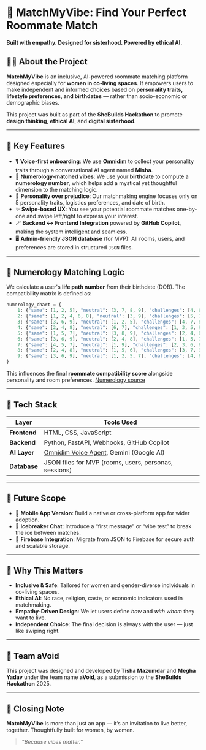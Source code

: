 # 💫 MatchMyVibe: Find Your Perfect Roommate Match

**Built with empathy. Designed for sisterhood. Powered by ethical AI.**

## 👩‍💻 About the Project

**MatchMyVibe** is an inclusive, AI-powered roommate matching platform designed especially for **women in co-living spaces**. It empowers users to make independent and informed choices based on **personality traits, lifestyle preferences, and birthdates** — rather than socio-economic or demographic biases.

This project was built as part of the **SheBuilds Hackathon** to promote **design thinking**, **ethical AI**, and **digital sisterhood**.

---

## 🌟 Key Features

* 🎙️ **Voice-first onboarding**: We use [**Omnidim**](https://www.omnidim.io/) to collect your personality traits through a conversational AI agent named **Misha**.
* 🔢 **Numerology-matched vibes**: We use your **birthdate** to compute a **numerology number**, which helps add a mystical yet thoughtful dimension to the matching logic.
* 🧠 **Personality over prejudice**: Our matchmaking engine focuses only on 5 personality traits, logistics preferences, and date of birth.
* ✨ **Swipe-based UX**: You see your potential roommate matches one-by-one and swipe left/right to express your interest.
* 🪄 **Backend ↔️ Frontend Integration** powered by **GitHub Copilot**, making the system intelligent and seamless.
* 🖥️ **Admin-friendly JSON database** (for MVP): All rooms, users, and preferences are stored in structured `JSON` files.

---

## 🧩 Numerology Matching Logic

We calculate a user's **life path number** from their birthdate (DOB). The compatibility matrix is defined as:

```python
numerology_chart = {
    1: {"same": [1, 2, 5], "neutral": [3, 7, 8, 9], "challenges": [4, 6]},
    2: {"same": [1, 2, 4, 6, 8], "neutral": [3, 9], "challenges": [5, 7]},
    3: {"same": [3, 6, 9], "neutral": [1, 2, 5], "challenges": [4, 7, 8]},
    4: {"same": [2, 4, 8], "neutral": [6, 7], "challenges": [1, 3, 5, 9]},
    5: {"same": [1, 5, 7], "neutral": [3, 8, 9], "challenges": [2, 4, 6]},
    6: {"same": [3, 6, 9], "neutral": [2, 4, 8], "challenges": [1, 5, 7]},
    7: {"same": [4, 5, 7], "neutral": [1, 9], "challenges": [2, 3, 6, 8]},
    8: {"same": [2, 4, 8], "neutral": [1, 5, 6], "challenges": [3, 7, 9]},
    9: {"same": [3, 6, 9], "neutral": [1, 2, 5, 7], "challenges": [4, 8]}
}
```

This influences the final **roommate compatibility score** alongside personality and room preferences. [Numerology source](https://www.mindbodygreen.com/articles/most-romantically-compatible-life-path-numbers-in-numerology?srsltid=AfmBOoqFMbrvQhnUZGZBXMpWVbupNFJ_YRRykfCMcYjOUveTeNo45ww_)

---

## 🔧 Tech Stack

| Layer        | Tools Used                                                         |
| ------------ | ------------------------------------------------------------------ |
| **Frontend** | HTML, CSS, JavaScript                                              |
| **Backend**  | Python, FastAPI, Webhooks, GitHub Copilot                          |
| **AI Layer** | [Omnidim Voice Agent](https://www.omnidim.io/), Gemini (Google AI) |
| **Database** | JSON files for MVP (rooms, users, personas, sessions)              |

---

## 📲 Future Scope

* 📱 **Mobile App Version**: Build a native or cross-platform app for wider adoption.
* 💬 **Icebreaker Chat**: Introduce a “first message” or “vibe test” to break the ice between matches.
* 🔐 **Firebase Integration**: Migrate from JSON to Firebase for secure auth and scalable storage.

---

## 💖 Why This Matters

* **Inclusive & Safe**: Tailored for women and gender-diverse individuals in co-living spaces.
* **Ethical AI**: No race, religion, caste, or economic indicators used in matchmaking.
* **Empathy-Driven Design**: We let users define *how* and *with whom* they want to live.
* **Independent Choice**: The final decision is always with the user — just like swiping right.

---

## 🤝 Team aVoid

This project was designed and developed by **Tisha Mazumdar** and **Megha Yadav** under the team name **aVoid**, as a submission to the **SheBuilds Hackathon** 2025.

---

## 🪷 Closing Note

**MatchMyVibe** is more than just an app — it’s an invitation to live better, together. Thoughtfully built for women, by women.

> *“Because vibes matter.”*